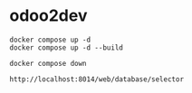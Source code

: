 # odoo2dev
```
docker compose up -d
docker compose up -d --build
```

```
docker compose down
```

```
http://localhost:8014/web/database/selector
```